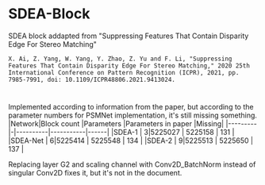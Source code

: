 # SDEA-Block
SDEA block addapted from "Suppressing Features That Contain Disparity Edge For Stereo Matching"

`
X. Ai, Z. Yang, W. Yang, Y. Zhao, Z. Yu and F. Li, "Suppressing Features That Contain Disparity Edge For Stereo Matching," 2020 25th International Conference on Pattern Recognition (ICPR), 2021, pp. 7985-7991, doi: 10.1109/ICPR48806.2021.9413024.
`

#
Implemented according to information from the paper, but according to the parameter numbers for PSMNet implementation, it's still missing something.
|Network|Block count |Parameters  |Parameters in paper   |Missing|
|---------|-|----------|-----------|------|
|SDEA-1   | 3|5225027  | 5225158   | 131  |
|SDEA-Net | 6|5225414  | 5225548   | 134  |
|SDEA-2   | 9|5225513  | 5225650   | 137  |

Replacing layer G2 and scaling channel with Conv2D_BatchNorm instead of singular Conv2D fixes it, but it's not in the document.
